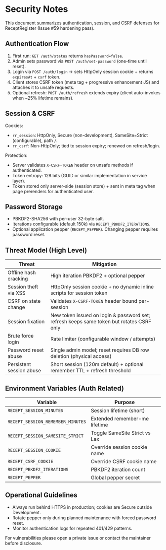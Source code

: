 # Security Notes

This document summarizes authentication, session, and CSRF defenses for ReceptRegister (Issue #59 hardening pass).

## Authentication Flow
1. First run: `GET /auth/status` returns `hasPassword=false`.
2. Admin sets password via `POST /auth/set-password` (one-time until reset).
3. Login via `POST /auth/login` -> sets HttpOnly session cookie + returns `expiresAt` + `csrf` token.
4. Client stores CSRF token (meta tag + progressive enhancement JS) and attaches it to unsafe requests.
5. Optional refresh: `POST /auth/refresh` extends expiry (client auto-invokes when ~25% lifetime remains).

## Session & CSRF
Cookies:
- `rr_session`: HttpOnly, Secure (non-development), SameSite=Strict (configurable), path `/`.
- `rr_csrf`: Non-HttpOnly; tied to session expiry; renewed on refresh/login.

Protection:
- Server validates `X-CSRF-TOKEN` header on unsafe methods if authenticated.
- Token entropy: 128 bits (GUID or similar implementation in service layer).
- Token stored only server-side (session store) + sent in meta tag when page prerenders for authenticated user.

## Password Storage
- PBKDF2-SHA256 with per-user 32-byte salt.
- Iterations configurable (default 150k) via `RECEPT_PBKDF2_ITERATIONS`.
- Optional application pepper (`RECEPT_PEPPER`). Changing pepper requires password reset.

## Threat Model (High Level)
| Threat | Mitigation |
|--------|------------|
| Offline hash cracking | High iteration PBKDF2 + optional pepper |
| Session theft via XSS | HttpOnly session cookie + no dynamic inline scripts for session token |
| CSRF on state change | Validates `X-CSRF-TOKEN` header bound per-session |
| Session fixation | New token issued on login & password set; refresh keeps same token but rotates CSRF only |
| Brute force login | Rate limiter (configurable window / attempts) |
| Password reset abuse | Single admin model; reset requires DB row deletion (physical access) |
| Persistent session abuse | Short session (120m default) + optional remember TTL + refresh threshold |

## Environment Variables (Auth Related)
| Variable | Purpose |
|----------|---------|
| `RECEPT_SESSION_MINUTES` | Session lifetime (short) |
| `RECEPT_SESSION_REMEMBER_MINUTES` | Extended remember-me lifetime |
| `RECEPT_SESSION_SAMESITE_STRICT` | Toggle SameSite Strict vs Lax |
| `RECEPT_SESSION_COOKIE` | Override session cookie name |
| `RECEPT_CSRF_COOKIE` | Override CSRF cookie name |
| `RECEPT_PBKDF2_ITERATIONS` | PBKDF2 iteration count |
| `RECEPT_PEPPER` | Global pepper secret |

## Operational Guidelines
- Always run behind HTTPS in production; cookies are Secure outside Development.
- Rotate pepper only during planned maintenance with forced password reset.
- Monitor authentication logs for repeated 401/429 patterns.

For vulnerabilities please open a private issue or contact the maintainer before disclosure.
